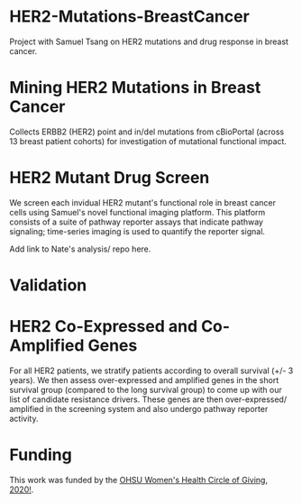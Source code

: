 # HER2-Mutations-BreastCancer
Project with Samuel Tsang on HER2 mutations and drug response in breast cancer. 

# Mining HER2 Mutations in Breast Cancer
Collects ERBB2 (HER2) point and in/del mutations from cBioPortal (across 13 breast patient cohorts) for investigation of mutational functional impact. 

# HER2 Mutant Drug Screen
We screen each invidual HER2 mutant's functional role in breast cancer cells using Samuel's novel functional imaging platform. This platform consists of a suite of pathway reporter assays that indicate pathway signaling; time-series imaging is used to quantify the reporter signal. 

Add link to Nate's analysis/ repo here. 

# Validation

# HER2 Co-Expressed and Co-Amplified Genes
For all HER2 patients, we stratify patients according to overall survival (+/- 3 years). We then assess over-expressed and amplified genes in the short survival group (compared to the long survival group) to come up with our list of candidate resistance drivers. These genes are then over-expressed/ amplified in the screening system and also undergo pathway reporter activity. 


# Funding
This work was funded by the [OHSU Women's Health Circle of Giving, 2020!](https://www.ohsu.edu/womens-health/circle-giving). 
